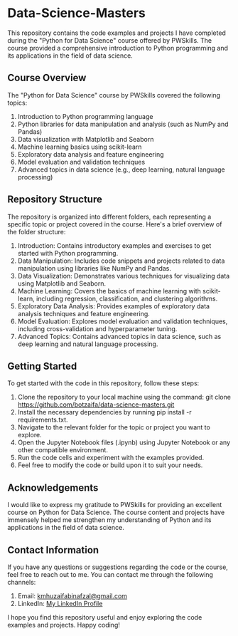 # Data-Science-Masters

This repository contains the code examples and projects I have completed during the "Python for Data Science" course offered by PWSkills. The course provided a comprehensive introduction to Python programming and its applications in the field of data science.

## Course Overview
The "Python for Data Science" course by PWSkills covered the following topics:

1) Introduction to Python programming language
2) Python libraries for data manipulation and analysis (such as NumPy and Pandas)
3) Data visualization with Matplotlib and Seaborn
4) Machine learning basics using scikit-learn
5) Exploratory data analysis and feature engineering
6) Model evaluation and validation techniques
7) Advanced topics in data science (e.g., deep learning, natural language processing)

## Repository Structure
The repository is organized into different folders, each representing a specific topic or project covered in the course. Here's a brief overview of the folder structure:

1) Introduction: Contains introductory examples and exercises to get started with Python programming.
2) Data Manipulation: Includes code snippets and projects related to data manipulation using libraries like NumPy and Pandas.
3) Data Visualization: Demonstrates various techniques for visualizing data using Matplotlib and Seaborn.
4) Machine Learning: Covers the basics of machine learning with scikit-learn, including regression, classification, and clustering algorithms.
5) Exploratory Data Analysis: Provides examples of exploratory data analysis techniques and feature engineering.
6) Model Evaluation: Explores model evaluation and validation techniques, including cross-validation and hyperparameter tuning.
7) Advanced Topics: Contains advanced topics in data science, such as deep learning and natural language processing.

## Getting Started
To get started with the code in this repository, follow these steps:
1) Clone the repository to your local machine using the command: git clone https://github.com/botzaifa/data-science-masters.git
2) Install the necessary dependencies by running pip install -r requirements.txt.
3) Navigate to the relevant folder for the topic or project you want to explore.
4) Open the Jupyter Notebook files (.ipynb) using Jupyter Notebook or any other compatible environment.
5) Run the code cells and experiment with the examples provided.
6) Feel free to modify the code or build upon it to suit your needs.

## Acknowledgements
I would like to express my gratitude to PWSkills for providing an excellent course on Python for Data Science. The course content and projects have immensely helped me strengthen my understanding of Python and its applications in the field of data science.

## Contact Information
If you have any questions or suggestions regarding the code or the course, feel free to reach out to me. You can contact me through the following channels:
1) Email: kmhuzaifabinafzal@gmail.com
2) LinkedIn: [My LinkedIn Profile](https://www.linkedin.com/in/huzaifa-khan-b11b35264/)

I hope you find this repository useful and enjoy exploring the code examples and projects. 
Happy coding!
